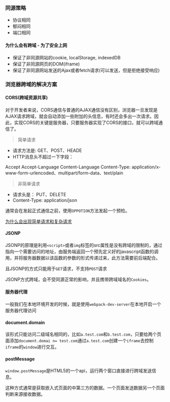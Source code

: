 ### 同源策略
- 协议相同
- 郁闷相同
- 端口相同

#### 为什么会有跨域 - 为了安全上网

 - 保证了非同源网站的cookie, localStorage, indexedDB
 - 保证了非同源网页的DOM(iframe) 
 - 保证了非同源网站发送的Ajax或者fetch请求(可以发送，但是拒绝接受响应)

### 浏览器跨域的解决方案

#### CORS(跨域资源共享)

对于开发者来说，CORS通信与普通的AJAX通信没有区别，浏览器一旦发现是AJAX请求跨域，就会自动添加一些附加的头信息，有时还会多出一次请求。因此，实现CORS的关键是服务器，只要服务器实现了CORS的接口，就可以跨域通信了。

> 简单请求

 - 请求方法是: GET、POST、HEADE
 - HTTP消息头不超过一下字段：

 Accept
 Accept-Language
 Content-Language
 Content-Type: application/x-www-form-urlencoded、multipart/form-data、text/plain

> 非简单请求

 - 请求头是： PUT、DELETE
 - Content-Type: application/json

 通常会在发起正式通信之前，使用`OPPOTION`方法发起一个预检。

 [为什么会出现简单请求和复杂请求](https://www.zhihu.com/question/268998684/answer/344949204)
#### JSONP

JSONP的原理是利用`<script>`或者`img`标签的src属性是没有跨域的限制的，通过指向一个需要访问的地址，由服务端返回一个预先定义好的javascript函数的调用，并将服务器数据以该函数的参数的形式传递过来，此方法需要前后端配合。

且JSONP的方式只能用于`GET`请求，不支持`POST`请求

JSONP方式跨域，会不受同源正常的影响，并且携带跨域域名的`Cookies`。

#### 服务器代理

一般我们在本地环境开发的时候，就是使用`webpack-dev-server`在本地开启一个服务器代理访问

#### document.domain

该形式只能访问二级域名相同的，比如`a.test.com`和`b.test.com`，只要给两个页面添加`document.domai n= test.com`通过`a.test.com`创建一个`iframe`去控制`iframe`的`window`进行交互。

#### postMessage

`window.postMessage`是HTML5的一个api，运行两个窗口直接进行跨域发送信息。

这种方式通常是获取嵌入式页面的中第三方的数据。一个页面发送数据另一个页面判断来源接收数据。








